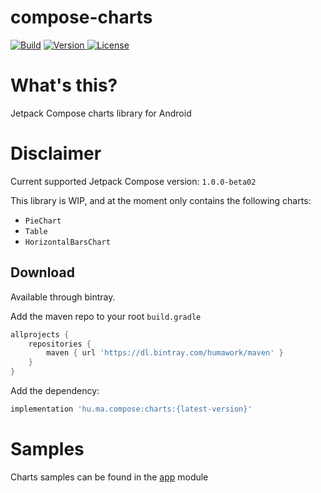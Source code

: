 # compose-charts
[![Build](https://github.com/humawork/compose-charts/workflows/Build/badge.svg)](https://github.com/humawork/compose-charts/actions)
[![Version](https://api.bintray.com/packages/humawork/maven/compose-charts/images/download.svg) ](https://bintray.com/humawork/maven/compose-charts/_latestVersion)
[![License](https://img.shields.io/badge/License-Apache%202.0-blue.svg)](http://www.apache.org/licenses/LICENSE-2.0)

# What's this?
Jetpack Compose charts library for Android

# Disclaimer
Current supported Jetpack Compose version: `1.0.0-beta02`

This library is WIP, and at the moment only contains the following charts:
- `PieChart`
- `Table`
- `HorizontalBarsChart`

## Download

Available through bintray.

Add the maven repo to your root `build.gradle`

```groovy
allprojects {
    repositories {
        maven { url 'https://dl.bintray.com/humawork/maven' }
    }
}
```

Add the dependency:

```groovy
implementation 'hu.ma.compose:charts:{latest-version}'
```

# Samples
Charts samples can be found in the [app](app) module

